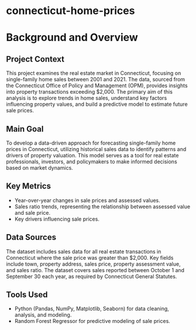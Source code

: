 # connecticut-home-prices

# Background and Overview

## Project Context

This project examines the real estate market in Connecticut, focusing on single-family home sales between 2001 and 2021. The data, sourced from the Connecticut Office of Policy and Management (OPM), provides insights into property transactions exceeding $2,000. The primary aim of this analysis is to explore trends in home sales, understand key factors influencing property values, and build a predictive model to estimate future sale prices.

## Main Goal

To develop a data-driven approach for forecasting single-family home prices in Connecticut, utilizing historical sales data to identify patterns and drivers of property valuation. This model serves as a tool for real estate professionals, investors, and policymakers to make informed decisions based on market dynamics.

## Key Metrics

- Year-over-year changes in sale prices and assessed values.
- Sales ratio trends, representing the relationship between assessed value and sale price.
- Key drivers influencing sale prices.

## Data Sources

The dataset includes sales data for all real estate transactions in Connecticut where the sale price was greater than $2,000. Key fields include town, property address, sales price, property assessment value, and sales ratio. The dataset covers sales reported between October 1 and September 30 each year, as required by Connecticut General Statutes.

## Tools Used

- Python (Pandas, NumPy, Matplotlib, Seaborn) for data cleaning, analysis, and modeling.
- Random Forest Regressor for predictive modeling of sale prices.

